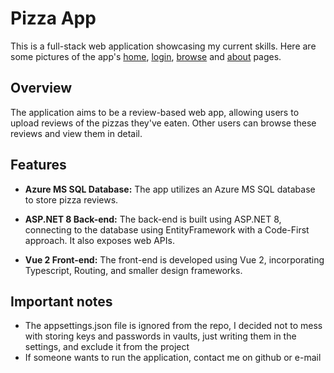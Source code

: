 # Pizza App

This is a full-stack web application showcasing my current skills.
Here are some pictures of the app's [home](https://imgur.com/bIYZMse), [login](https://imgur.com/W6lA5ay), [browse](https://imgur.com/zGYwBFV) and [about](https://imgur.com/5ZGgmF3) pages. 

## Overview

The application aims to be a review-based web app, allowing users to upload reviews of the pizzas they've eaten. Other users can browse these reviews and view them in detail.

## Features

- **Azure MS SQL Database:** The app utilizes an Azure MS SQL database to store pizza reviews.

- **ASP.NET 8 Back-end:** The back-end is built using ASP.NET 8, connecting to the database using EntityFramework with a Code-First approach. It also exposes web APIs.

- **Vue 2 Front-end:** The front-end is developed using Vue 2, incorporating Typescript, Routing, and smaller design frameworks.

## Important notes
- The appsettings.json file is ignored from the repo, I decided not to mess with storing keys and passwords in vaults, just writing them in the settings, and exclude it from the project
- If someone wants to run the application, contact me on github or e-mail
